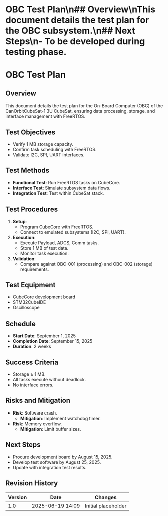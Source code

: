 # OBC Test Plan\n## Overview\nThis document details the test plan for the OBC subsystem.\n## Next Steps\n- To be developed during testing phase.
# OBC Test Plan
## Overview
This document details the test plan for the On-Board Computer (OBC) of the CanOrbitCubeSat-1 3U CubeSat, ensuring data processing, storage, and interface management with FreeRTOS.

## Test Objectives
- Verify 1 MB storage capacity.
- Confirm task scheduling with FreeRTOS.
- Validate I2C, SPI, UART interfaces.

## Test Methods
- **Functional Test**: Run FreeRTOS tasks on CubeCore.
- **Interface Test**: Simulate subsystem data flows.
- **Integration Test**: Test within CubeSat stack.

## Test Procedures
1. **Setup**:
   - Program CubeCore with FreeRTOS.
   - Connect to emulated subsystems (I2C, SPI, UART).
2. **Execution**:
   - Execute Payload, ADCS, Comm tasks.
   - Store 1 MB of test data.
   - Monitor task execution.
3. **Validation**:
   - Compare against OBC-001 (processing) and OBC-002 (storage) requirements.

## Test Equipment
- CubeCore development board
- STM32CubeIDE
- Oscilloscope

## Schedule
- **Start Date**: September 1, 2025
- **Completion Date**: September 15, 2025
- **Duration**: 2 weeks

## Success Criteria
- Storage ≥ 1 MB.
- All tasks execute without deadlock.
- No interface errors.

## Risks and Mitigation
- **Risk**: Software crash.
  - **Mitigation**: Implement watchdog timer.
- **Risk**: Memory overflow.
  - **Mitigation**: Limit buffer sizes.

## Next Steps
- Procure development board by August 15, 2025.
- Develop test software by August 25, 2025.
- Update with integration test results.

## Revision History
| Version | Date             | Changes             |
|---------|------------------|---------------------|
| 1.0     | 2025-06-19 14:09 | Initial placeholder |